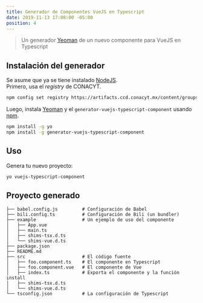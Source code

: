 ```yaml
---
title: Generador de Componentes VueJS en Typescript
date: 2019-11-13 17:08:00 -05:00
position: 4
---
```

> Un generador [Yeoman](https://yeoman.io/) de un nuevo componente para VueJS en Typescript

## Instalación del generador
Se asume que ya se tiene instalado [NodeJS](https://nodejs.org/).  
Primero, usa el _registry_ de CONACYT.
```bash
npm config set registry https://artifacts.ccd.conacyt.mx/content/groups/npm/
```

Luego, instala [Yeoman](http://yeoman.io) y el `generator-vuejs-typescript-component` usando [npm](https://www.npmjs.com/).

```bash
npm install -g yo
npm install -g generator-vuejs-typescript-component
```

## Uso
Genera tu nuevo proyecto:

```bash
yo vuejs-typescript-component
```

## Proyecto generado
```
├── babel.config.js         # Configuración de Babel
├── bili.config.ts          # Configuración de Bili (un bundler)
├── example                 # Un ejemplo de uso del componente
│   ├── App.vue
│   ├── main.ts
│   ├── shims-tsx.d.ts
│   └── shims-vue.d.ts
├── package.json
├── README.md
├── src                     # El código fuente
│   ├── foo.component.ts    # El componente en Typescript
│   ├── foo.component.vue   # El componente de Vue
│   ├── index.ts            # Exporta el componente y la función install
│   ├── shims-tsx.d.ts
│   └── shims-vue.d.ts
└── tsconfig.json           # La configuración de Typescript
```